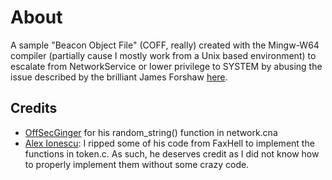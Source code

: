 # About

A sample "Beacon Object File" (COFF, really) created with the Mingw-W64 compiler (partially cause I mostly work from a Unix based environment) to escalate from NetworkService or lower privilege to SYSTEM by abusing the issue described by the brilliant James Forshaw [here](https://www.tiraniddo.dev/2020/04/sharing-logon-session-little-too-much.html).

## Credits
  - [OffSecGinger](https://twitter.com/offsec_ginger) for his random_string() function in network.cna
  - [Alex Ionescu](https://github.com/ionescu007): I ripped some of his code from FaxHell to implement the functions in token.c. As such, he deserves credit as I did not know how to properly implement them without some crazy code.
